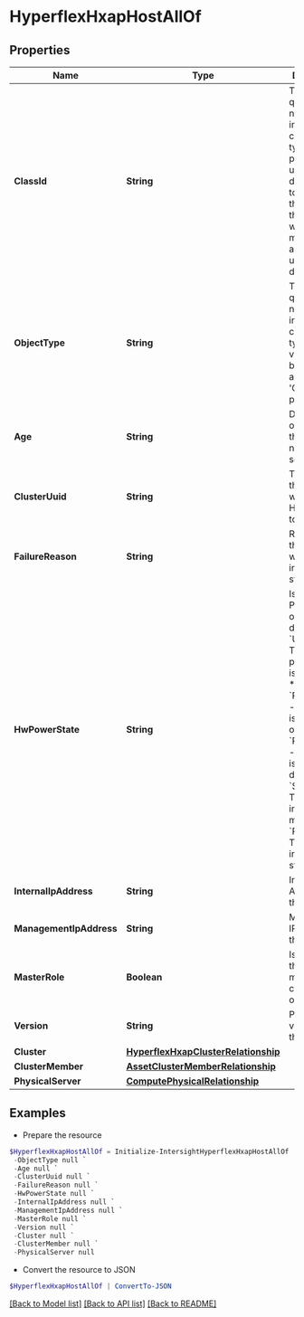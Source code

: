 # HyperflexHxapHostAllOf
## Properties

Name | Type | Description | Notes
------------ | ------------- | ------------- | -------------
**ClassId** | **String** | The fully-qualified name of the instantiated, concrete type. This property is used as a discriminator to identify the type of the payload when marshaling and unmarshaling data. | [default to "hyperflex.HxapHost"]
**ObjectType** | **String** | The fully-qualified name of the instantiated, concrete type. The value should be the same as the &#39;ClassId&#39; property. | [default to "hyperflex.HxapHost"]
**Age** | **String** | Denotes age or life time of the Host in nano seconds. | [optional] 
**ClusterUuid** | **String** | The UUID of the cluster to which this Host belongs to. | [optional] 
**FailureReason** | **String** | Reason of the failure when host is in failed state. | [optional] 
**HwPowerState** | **String** | Is the host Powered-up or Powered-down. * &#x60;Unknown&#x60; - The entity&#39;s power state is unknown. * &#x60;PoweredOn&#x60; - The entity is powered on. * &#x60;PoweredOff&#x60; - The entity is powered down. * &#x60;StandBy&#x60; - The entity is in standby mode. * &#x60;Paused&#x60; - The entity is in pause state. | [optional] [default to "Unknown"]
**InternalIpAddress** | **String** | Internal IP Address of the Host. | [optional] 
**ManagementIpAddress** | **String** | Management IP Address of the Host. | [optional] 
**MasterRole** | **Boolean** | Is the role of this host is master in the cluster? true or false. | [optional] 
**Version** | **String** | Product version of the Host. | [optional] 
**Cluster** | [**HyperflexHxapClusterRelationship**](HyperflexHxapClusterRelationship.md) |  | [optional] 
**ClusterMember** | [**AssetClusterMemberRelationship**](AssetClusterMemberRelationship.md) |  | [optional] 
**PhysicalServer** | [**ComputePhysicalRelationship**](ComputePhysicalRelationship.md) |  | [optional] 

## Examples

- Prepare the resource
```powershell
$HyperflexHxapHostAllOf = Initialize-IntersightHyperflexHxapHostAllOf  -ClassId null `
 -ObjectType null `
 -Age null `
 -ClusterUuid null `
 -FailureReason null `
 -HwPowerState null `
 -InternalIpAddress null `
 -ManagementIpAddress null `
 -MasterRole null `
 -Version null `
 -Cluster null `
 -ClusterMember null `
 -PhysicalServer null
```

- Convert the resource to JSON
```powershell
$HyperflexHxapHostAllOf | ConvertTo-JSON
```

[[Back to Model list]](../README.md#documentation-for-models) [[Back to API list]](../README.md#documentation-for-api-endpoints) [[Back to README]](../README.md)


